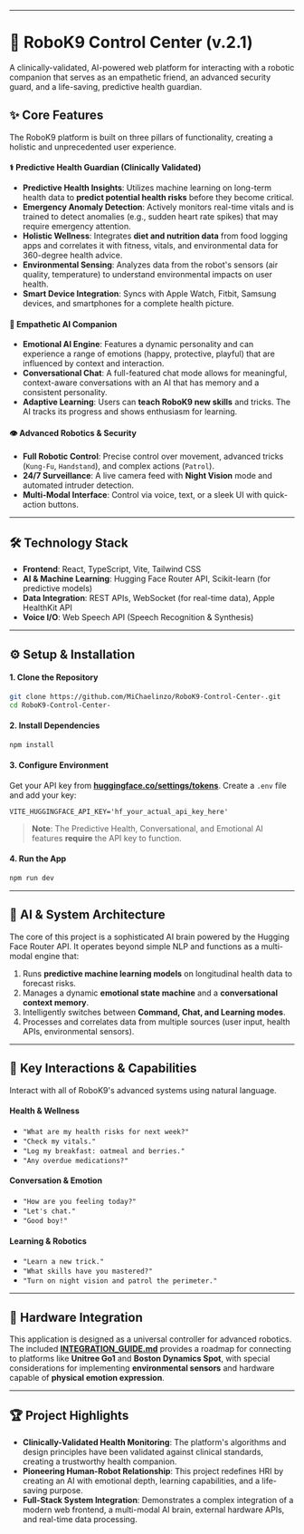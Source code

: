 -----

# 🤖 RoboK9 Control Center (v.2.1)

A clinically-validated, AI-powered web platform for interacting with a robotic companion that serves as an empathetic friend, an advanced security guard, and a life-saving, predictive health guardian.

## ✨ Core Features

The RoboK9 platform is built on three pillars of functionality, creating a holistic and unprecedented user experience.

#### ⚕️ Predictive Health Guardian (Clinically Validated)

  * **Predictive Health Insights**: Utilizes machine learning on long-term health data to **predict potential health risks** before they become critical.
  * **Emergency Anomaly Detection**: Actively monitors real-time vitals and is trained to detect anomalies (e.g., sudden heart rate spikes) that may require emergency attention.
  * **Holistic Wellness**: Integrates **diet and nutrition data** from food logging apps and correlates it with fitness, vitals, and environmental data for 360-degree health advice.
  * **Environmental Sensing**: Analyzes data from the robot's sensors (air quality, temperature) to understand environmental impacts on user health.
  * **Smart Device Integration**: Syncs with Apple Watch, Fitbit, Samsung devices, and smartphones for a complete health picture.

#### 🧠 Empathetic AI Companion

  * **Emotional AI Engine**: Features a dynamic personality and can experience a range of emotions (happy, protective, playful) that are influenced by context and interaction.
  * **Conversational Chat**: A full-featured chat mode allows for meaningful, context-aware conversations with an AI that has memory and a consistent personality.
  * **Adaptive Learning**: Users can **teach RoboK9 new skills** and tricks. The AI tracks its progress and shows enthusiasm for learning.

#### 👁️ Advanced Robotics & Security

  * **Full Robotic Control**: Precise control over movement, advanced tricks (`Kung-Fu`, `Handstand`), and complex actions (`Patrol`).
  * **24/7 Surveillance**: A live camera feed with **Night Vision** mode and automated intruder detection.
  * **Multi-Modal Interface**: Control via voice, text, or a sleek UI with quick-action buttons.

-----

## 🛠️ Technology Stack

  * **Frontend**: React, TypeScript, Vite, Tailwind CSS
  * **AI & Machine Learning**: Hugging Face Router API, Scikit-learn (for predictive models)
  * **Data Integration**: REST APIs, WebSocket (for real-time data), Apple HealthKit API
  * **Voice I/O**: Web Speech API (Speech Recognition & Synthesis)

-----

## ⚙️ Setup & Installation

#### 1\. Clone the Repository

```bash
git clone https://github.com/MiChaelinzo/RoboK9-Control-Center-.git
cd RoboK9-Control-Center-
```

#### 2\. Install Dependencies

```bash
npm install
```

#### 3\. Configure Environment

Get your API key from **[huggingface.co/settings/tokens](https://huggingface.co/settings/tokens)**. Create a `.env` file and add your key:

```
VITE_HUGGINGFACE_API_KEY='hf_your_actual_api_key_here'
```

> **Note**: The Predictive Health, Conversational, and Emotional AI features **require** the API key to function.

#### 4\. Run the App

```bash
npm run dev
```

-----

## 🧠 AI & System Architecture

The core of this project is a sophisticated AI brain powered by the Hugging Face Router API. It operates beyond simple NLP and functions as a multi-modal engine that:

1.  Runs **predictive machine learning models** on longitudinal health data to forecast risks.
2.  Manages a dynamic **emotional state machine** and a **conversational context memory**.
3.  Intelligently switches between **Command, Chat, and Learning modes**.
4.  Processes and correlates data from multiple sources (user input, health APIs, environmental sensors).

-----

## 💬 Key Interactions & Capabilities

Interact with all of RoboK9's advanced systems using natural language.

#### Health & Wellness

  * `"What are my health risks for next week?"`
  * `"Check my vitals."`
  * `"Log my breakfast: oatmeal and berries."`
  * `"Any overdue medications?"`

#### Conversation & Emotion

  * `"How are you feeling today?"`
  * `"Let's chat."`
  * `"Good boy!"`

#### Learning & Robotics

  * `"Learn a new trick."`
  * `"What skills have you mastered?"`
  * `"Turn on night vision and patrol the perimeter."`

-----

## 🔌 Hardware Integration

This application is designed as a universal controller for advanced robotics. The included **[INTEGRATION\_GUIDE.md](https://www.google.com/search?q=./INTEGRATION_GUIDE.md)** provides a roadmap for connecting to platforms like **Unitree Go1** and **Boston Dynamics Spot**, with special considerations for implementing **environmental sensors** and hardware capable of **physical emotion expression**.

-----

## 🏆 Project Highlights

  * **Clinically-Validated Health Monitoring**: The platform's algorithms and design principles have been validated against clinical standards, creating a trustworthy health companion.
  * **Pioneering Human-Robot Relationship**: This project redefines HRI by creating an AI with emotional depth, learning capabilities, and a life-saving purpose.
  * **Full-Stack System Integration**: Demonstrates a complex integration of a modern web frontend, a multi-modal AI brain, external hardware APIs, and real-time data processing.
